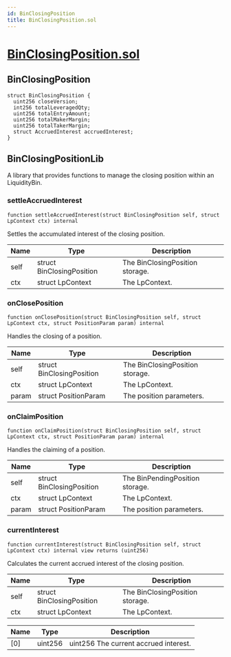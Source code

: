 ```yaml
---
id: BinClosingPosition
title: BinClosingPosition.sol
---
```

# [BinClosingPosition.sol](https://github.com/chromatic-protocol/contracts/tree/main/contracts/core/external/liquidity/BinClosingPosition.sol)

## BinClosingPosition

```solidity
struct BinClosingPosition {
  uint256 closeVersion;
  int256 totalLeveragedQty;
  uint256 totalEntryAmount;
  uint256 totalMakerMargin;
  uint256 totalTakerMargin;
  struct AccruedInterest accruedInterest;
}
```

## BinClosingPositionLib

A library that provides functions to manage the closing position within an LiquidityBin.

### settleAccruedInterest

```solidity
function settleAccruedInterest(struct BinClosingPosition self, struct LpContext ctx) internal
```

Settles the accumulated interest of the closing position.

| Name | Type | Description |
| ---- | ---- | ----------- |
| self | struct BinClosingPosition | The BinClosingPosition storage. |
| ctx | struct LpContext | The LpContext. |

### onClosePosition

```solidity
function onClosePosition(struct BinClosingPosition self, struct LpContext ctx, struct PositionParam param) internal
```

Handles the closing of a position.

| Name | Type | Description |
| ---- | ---- | ----------- |
| self | struct BinClosingPosition | The BinClosingPosition storage. |
| ctx | struct LpContext | The LpContext. |
| param | struct PositionParam | The position parameters. |

### onClaimPosition

```solidity
function onClaimPosition(struct BinClosingPosition self, struct LpContext ctx, struct PositionParam param) internal
```

Handles the claiming of a position.

| Name | Type | Description |
| ---- | ---- | ----------- |
| self | struct BinClosingPosition | The BinPendingPosition storage. |
| ctx | struct LpContext | The LpContext. |
| param | struct PositionParam | The position parameters. |

### currentInterest

```solidity
function currentInterest(struct BinClosingPosition self, struct LpContext ctx) internal view returns (uint256)
```

Calculates the current accrued interest of the closing position.

| Name | Type | Description |
| ---- | ---- | ----------- |
| self | struct BinClosingPosition | The BinClosingPosition storage. |
| ctx | struct LpContext | The LpContext. |

| Name | Type | Description |
| ---- | ---- | ----------- |
| [0] | uint256 | uint256 The current accrued interest. |

